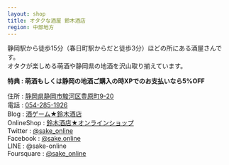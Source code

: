 ```yaml
---
layout: shop
title: オタクな酒屋 鈴木酒店
region: 中部地方
---
```


静岡駅から徒歩15分（春日町駅からだと徒歩3分）ほどの所にある酒屋さんです。  
オタクが楽しめる萌酒や静岡県の地酒を沢山取り揃えています。  

**特典 : 萌酒もしくは静岡の地酒ご購入の時XPでのお支払いなら5%OFF**  

住所 : [静岡県静岡市駿河区豊原町9-20](https://www.google.com/maps/place/%E6%97%A5%E6%9C%AC%E3%80%81%E3%80%92422-8071+%E9%9D%99%E5%B2%A1%E7%9C%8C%E9%9D%99%E5%B2%A1%E5%B8%82%E9%A7%BF%E6%B2%B3%E5%8C%BA%E8%B1%8A%E5%8E%9F%E7%94%BA%EF%BC%99%E2%88%92%EF%BC%92%EF%BC%90/@34.9766194,138.3995127,16.96z/data=!4m5!3m4!1s0x601a3603dc61cfad:0x9312d12a5d54fe8f!8m2!3d34.9767484!4d138.4023161?hl=ja)  
電話 : <a href="tel:">054-285-1926</a>  
Blog : [酒ゲーム★鈴木酒店](http://osake.eshizuoka.jp/)  
OnlineShop : [鈴木酒店★オンラインショップ]( http://www.sake-online.com/)  
Twitter : [@sake_online](https://twitter.com/sake_online)  
Facebook : [@sake.online](https://www.facebook.com/sake.online)  
LINE : @sake-online  
Foursquare : [@sake_online](https://ja.foursquare.com/suzuki_saketen)  
